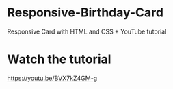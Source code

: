 # Responsive-Birthday-Card

Responsive Card with HTML and CSS + YouTube tutorial

# Watch the tutorial

https://youtu.be/BVX7kZ4GM-g

